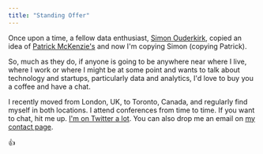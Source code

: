 ```yaml
---
title: "Standing Offer"
---
```

Once upon a time, a fellow data enthusiast, [Simon Ouderkirk](https://s12k.com/standing-offer/), copied an idea of [Patrick McKenzie's](https://www.kalzumeus.com/standing-invitation/) and now I'm copying Simon (copying Patrick).

So, much as they do, if anyone is going to be anywhere near where I live, where I work or where I might be at some point and wants to talk about technology and startups, particularly data and analytics, I'd love to buy you a coffee and have a chat.

I recently moved from London, UK, to Toronto, Canada, and regularly find myself in both locations. I attend conferences from time to time. If you want to chat, hit me up. [I'm on Twitter a lot](https://twitter.com/DylanBakerCFM). You can also drop me an email on [my contact page](/contact).

👍

